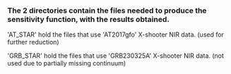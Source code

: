 ### The 2 directories contain the files needed to produce the sensitivity function, with the results obtained.

'AT_STAR' hold the files that use 'AT2017gfo' X-shooter NIR data. (used for further reduction)

'GRB_STAR' hold the files that use 'GRB230325A' X-shooter NIR data. (not used due to partially missing continuum)
